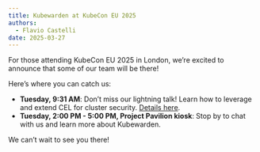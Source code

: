 ```yaml
---
title: Kubewarden at KubeCon EU 2025
authors:
  - Flavio Castelli
date: 2025-03-27
---
```


For those attending KubeCon EU 2025 in London, we’re excited to announce that some of our team will be there!

Here’s where you can catch us:

- **Tuesday, 9:31 AM**: Don’t miss our lightning talk! Learn how to leverage and extend CEL for cluster security. [Details here](https://kccnceu2025.sched.com/event/1tcub/project-lightning-talk-kubewarden-leveraging-and-extending-cel-for-your-cluster-security-victor-cuadrado-juan-maintainer).
- **Tuesday, 2:00 PM - 5:00 PM, Project Pavilion kiosk**: Stop by to chat with us and learn more about Kubewarden.

We can’t wait to see you there!
